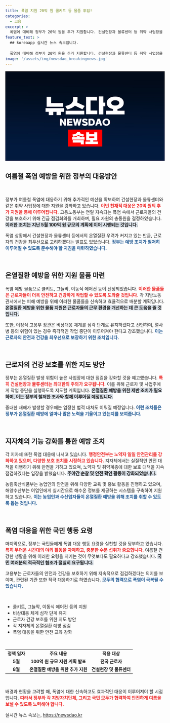 ```yaml
---
title: 폭염 지원 20억 원 쿨키트 등 물품 투입!
categories:
  - 고용
excerpt: >
  폭염에 대비해 정부가 20억 원을 추가 지원합니다. 건설현장과 물류센터 등 취약 사업장을 위한 쿨키트와 에어컨을 제공하며, 근로자들의 건강 보호에 총력을 기울일 계획입니다.
feature_text: >
  ## koreaapp 실시간 뉴스 속보입니다.

  폭염에 대비해 정부가 20억 원을 추가 지원합니다. 건설현장과 물류센터 등 취약 사업장을 위한 쿨키트와 에어컨을 제공하며, 근로자들의 건강 보호에 총력을 기울일 계획입니다.
image: '/assets/img/newsdao_breakingnews.jpg'
---
```


<p><img src="/assets/img/newsdao_breakingnews.jpg" alt="koreaapp 속보" /></p>

<h2 data-ke-size="size26">여름철 폭염 예방을 위한 정부의 대응방안</h2>

<p data-ke-size="size16">&nbsp;</p>

<p>정부가 여름철 폭염에 대응하기 위해 추가적인 예산을 확보하여 건설현장과 물류센터와 같은 취약 사업장에 대한 지원을 강화하고 있습니다. <b><span style="color: #ee2323;">이번 천재적 대응은 20억 원의 추가 지원을 통해 이루어집니다.</span></b> 고용노동부는 연일 지속되는 폭염 속에서 근로자들의 건강을 보호하기 위해 긴급 점검회의를 개최하며, 필요 자원의 총동원을 결정하였습니다. <b><span style="background-color: #21538527;">이러한 조치는 지난 5월 100억 원 규모의 계획에 이어 시행되는 것입니다.</span></b> </p>

<p>폭염 상황에서 건설현장과 물류센터 등에서의 온열질환 우려가 커지고 있는 만큼, 근로자의 건강을 최우선으로 고려하겠다는 발표도 있었습니다. <b><span style="color: #1a5490;">정부는 예방 조치가 철저히 이루어질 수 있도록 준수해야 할 지침을 마련하였습니다.</span></b> </p>

<p data-ke-size="size16">&nbsp;</p>

<h2 data-ke-size="size26">온열질환 예방을 위한 지원 물품 마련</h2>

<p>폭염 예방 물품으로 쿨키트, 그늘막, 이동식 에어컨 등이 선정되었습니다. <b><span style="color: #ee2323;">이러한 물품들은 근로자들이 더욱 안전하고 건강하게 작업할 수 있도록 도와줄 것입니다.</span></b> 각 지방노동관서에서는 피해 예방을 위해 이러한 물품들을 신속하고 효율적으로 배분할 계획입니다. <b><span style="background-color: #21538527;">온열질환 예방을 위한 물품 지원은 근로자들의 근무 환경을 개선하는 데 큰 도움을 줄 것입니다.</span></b> </p>

<p>또한, 이정식 고용부 장관은 비상대응 체계를 심각 단계로 유지하겠다고 선언하며, 열사병 등의 위험이 있는 경우 즉각적인 작업 중단이 이루어져야 한다고 강조했습니다. <b><span style="color: #1a5490;">이는 근로자의 안전과 건강을 최우선으로 보장하기 위한 조치입니다.</span></b> </p>

<p data-ke-size="size16">&nbsp;</p>

<h2 data-ke-size="size26">근로자의 건강 보호를 위한 지도 방안</h2>

<p>정부는 온열질환 발생 위험이 높은 사업장에 대한 점검을 강화할 것을 예고했습니다. <b><span style="color: #ee2323;">특히 건설현장과 물류센터는 최대한의 주의가 요구됩니다.</span></b> 이를 위해 근로자 및 사업주에게 작업 중단을 실행하도록 지도할 계획입니다. <b><span style="background-color: #21538527;">온열질환 예방을 위한 제반 조치가 필요하며, 이는 정부의 철저한 조사와 함께 이루어질 예정입니다.</span></b> </p>

<p>중대한 재해가 발생할 경우에는 엄정한 법적 대처도 이뤄질 예정입니다. <b><span style="color: #1a5490;">이런 조치들은 정부가 온열질환 예방에 얼마나 많은 노력을 기울이고 있는지를 보여줍니다.</span></b> </p>

<p data-ke-size="size16">&nbsp;</p>

<h2 data-ke-size="size26">지자체의 기능 강화를 통한 예방 조치</h2>

<p>각 지자체 또한 폭염 대응에 나서고 있습니다. <b><span style="color: #ee2323;">행정안전부는 노약자 일일 안전관리를 강화하고 있으며, 다양한 보호 조치를 시정하고 있습니다.</span></b> 지자체에서는 실질적인 안전 대책을 이행하기 위해 만전을 기하고 있으며, 노약자 및 취약계층에 대한 보호 대책을 지속 점검하겠다는 입장을 밝혔습니다. <b><span style="background-color: #21538527;">주야간 순찰 및 안전 확인 활동이 강화되었습니다.</span></b> </p>

<p>농림축산식품부는 농업인의 안전을 위해 다양한 교육 및 홍보 활동을 진행하고 있으며, 해양수산부는 어업인에게 실시간으로 해수온 정보를 제공하는 시스템을 구축하여 지원하고 있습니다. <b><span style="color: #1a5490;">이는 농업인과 수산업자들이 온열질환 예방을 위해 조치를 취할 수 있도록 돕는 것입니다.</span></b> </p>

<p data-ke-size="size16">&nbsp;</p>

<h2 data-ke-size="size26">폭염 대응을 위한 국민 행동 요령</h2>

<p>마지막으로, 정부는 국민들에게 폭염 대응 행동 요령을 실천할 것을 당부하고 있습니다. <b><span style="color: #ee2323;">특히 무더운 시간대의 야외 활동을 자제하고, 충분한 수분 섭취가 중요합니다.</span></b> 여름철 건강한 생활을 위해 이러한 요령을 지키는 것이 무엇보다도 필요하다고 강조했습니다. <b><span style="background-color: #21538527;">국민 여러분의 적극적인 협조가 절실히 요구됩니다.</span></b> </p>

<p>고용부는 근로자들의 안전과 건강을 보호하기 위해 지속적으로 점검하겠다는 의지를 보이며, 관련된 기관 또한 적극 대응하기로 하였습니다. <b><span style="color: #1a5490;">모두의 협력으로 폭염이 극복될 수 있습니다.</span></b> </p>

<p data-ke-size="size16">&nbsp;</p> 

<ul>
<li>쿨키트, 그늘막, 이동식 에어컨 등의 지원</li>
<li>비상대응 체계 심각 단계 유지</li>
<li>근로자 건강 보호를 위한 지도 방안</li>
<li>각 지자체의 온열질환 예방 점검</li>
<li>폭염 대응을 위한 안전 교육 강화</li>
</ul>

<p data-ke-size="size16">&nbsp;</p>

<table>
<tr>
<td style="text-align: center; height: 17px;"><b>정책 일자</b></td>
<td style="text-align: center; height: 17px;"><b>주요 내용</b></td>
<td style="text-align: center; height: 17px;"><b>적용 대상</b></td>
</tr>
<tr>
<td style="text-align: center; height: 17px;"><b>5월</b></td>
<td style="text-align: center; height: 17px;"><b>100억 원 규모 지원 계획 발표</b></td>
<td style="text-align: center; height: 17px;"><b>전국 근로자</b></td>
</tr>
<tr>
<td style="text-align: center; height: 17px;"><b>8월</b></td>
<td style="text-align: center; height: 17px;"><b>온열질환 예방을 위한 추가 지원</b></td>
<td style="text-align: center; height: 17px;"><b>건설현장 및 물류센터</b></td>
</tr>
</table>

<p data-ke-size="size16">&nbsp;</p>

<p>배경과 현황을 고려할 때, 폭염에 대한 신속하고도 효과적인 대응이 이루어져야 할 시점입니다. <b><span style="color: #ee2323;">따라서 정부와 각 지방자치단체, 그리고 국민 모두가 협력하여 안전하게 여름을 보낼 수 있도록 노력해야 합니다.</span></b></p>
실시간 뉴스 속보는, <a href="https://newsdao.kr" rel="dofollow">https://newsdao.kr</a>


